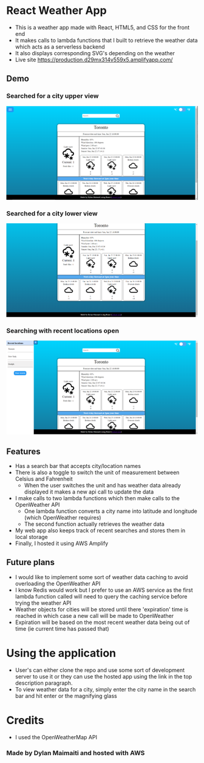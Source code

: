 # React Weather App
- This is a weather app made with React, HTML5, and CSS for the front end
- It makes calls to lambda functions that I built to retrieve the weather data which acts as a serverless backend
- It also displays corresponding SVG's depending on the weather
- Live site https://production.d29mx314v559x5.amplifyapp.com/

## Demo

### Searched for a city upper view
![Searching for a city](./public/weatherAppReadMeDemo1.png)

### Searched for a city lower view
![Searching for a city lower view](./public/weatherAppReadMeDemo2.png)

### Searching with recent locations open
![Searching with recent locations open](./public/weatherAppReadMeSidebar.png)

## Features
- Has a search bar that accepts city/location names
- There is also a toggle to switch the unit of measurement between Celsius and Fahrenheit
    - When the user switches the unit and has weather data already displayed it makes a new api call to update the data
- I make calls to two lambda functions which then make calls to the OpenWeather API
    - One lambda function converts a city name into latitude and longitude (which OpenWeather requires)
    - The second function actually retrieves the weather data
- My web app also keeps track of recent searches and stores them in local storage
- Finally, I hosted it using AWS Amplify

## Future plans
 - I would like to implement some sort of weather data caching to avoid overloading the OpenWeather API
 - I know Redis would work but I prefer to use an AWS service as the first lambda function called will need to query the caching service before trying the weather API
 - Weather objects for cities will be stored until there 'expiration' time is reached in which case a new call will be made to OpenWeather
 - Expiration will be based on the most recent weather data being out of time (ie current time has passed that)

# Using the application
 - User's can either clone the repo and use some sort of development server to use it or they can use the hosted app using the link in the top description paragraph.
 - To view weather data for a city, simply enter the city name in the search bar and hit enter or the magnifying glass


# Credits
 - I used the OpenWeatherMap API


### Made by Dylan Maimaiti and hosted with AWS